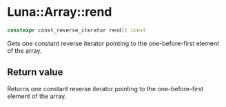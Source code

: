 # Luna::Array::rend

```c++
constexpr const_reverse_iterator rend() const
```

Gets one constant reverse iterator pointing to the one-before-first element of the array. 



## Return value
Returns one constant reverse iterator pointing to the one-before-first element of the array. 

